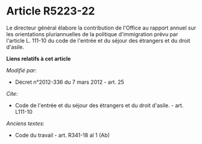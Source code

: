 # Article R5223-22

Le directeur général élabore la contribution de l'Office au rapport annuel sur les orientations pluriannuelles de la
politique d'immigration prévu par l'article L. 111-10 du code de l'entrée et du séjour des étrangers et du droit d'asile.

**Liens relatifs à cet article**

_Modifié par_:

  - Décret n°2012-336 du 7 mars 2012 - art. 25

_Cite_:

  - Code de l'entrée et du séjour des étrangers et du droit d'asile. - art. L111-10

_Anciens textes_:

  - Code du travail - art. R341-18 al 1 (Ab)
